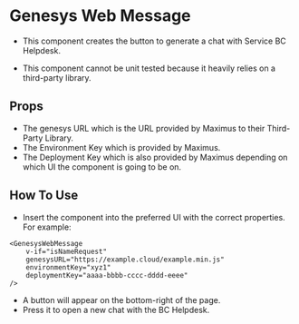 # Genesys Web Message

- This component creates the button to generate a chat with Service BC Helpdesk.

- This component cannot be unit tested because it heavily relies on a third-party library.

Props
-
- The genesys URL which is the URL provided by Maximus to their Third-Party Library.
- The Environment Key which is provided by Maximus.
- The Deployment Key which is also provided by Maximus depending on which UI the component is going to be on.

How To Use
-
- Insert the component into the preferred UI with the correct properties. For example:
```
<GenesysWebMessage
    v-if="isNameRequest"
    genesysURL="https://example.cloud/example.min.js"
    environmentKey="xyz1"
    deploymentKey="aaaa-bbbb-cccc-dddd-eeee"
/>
```
- A button will appear on the bottom-right of the page.
- Press it to open a new chat with the BC Helpdesk.